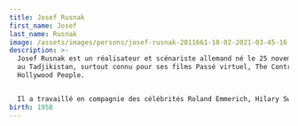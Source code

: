 ```yaml
---
title: Josef Rusnak
first_name: Josef
last_name: Rusnak
image: /assets/images/persons/josef-rusnak-2011661-10-02-2021-03-45-16.jpg
description: >-
  Josef Rusnak est un réalisateur et scénariste allemand né le 25 novembre 1958
  au Tadjikistan, surtout connu pour ses films Passé virtuel, The Contractor et
  Hollywood People.


  Il a travaillé en compagnie des célébrités Roland Emmerich, Hilary Swank et Wesley Snipes.
birth: 1958
---
```

